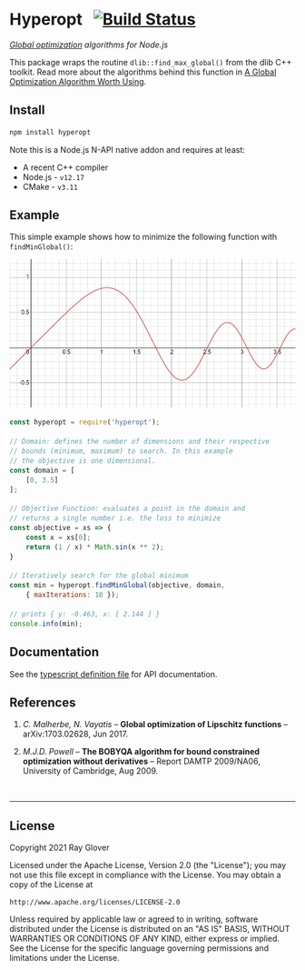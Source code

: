 # Hyperopt &nbsp; [![Build Status](https://travis-ci.org/rayglover-ibm/hyperopt.svg?branch=master)](https://travis-ci.org/rayglover-ibm/hyperopt)

_[Global optimization](https://en.wikipedia.org/wiki/Global_optimization) algorithms for Node.js_


This package wraps the routine `dlib::find_max_global()` from the dlib C++ toolkit. Read more about the algorithms behind this function in [A Global Optimization Algorithm Worth Using](http://blog.dlib.net/2017/12/a-global-optimization-algorithm-worth.html).

## Install

```bash
npm install hyperopt
```

Note this is a Node.js N-API native addon and requires at least:
- A recent C++ compiler
- Node.js - `v12.17`
- CMake - `v3.11`

## Example

This simple example shows how to minimize the following function with `findMinGlobal()`:


![objective function](./doc/objective.png)

```js
const hyperopt = require('hyperopt');

// Domain: defines the number of dimensions and their respective
// bounds (minimum, maximum) to search. In this example
// the objective is one dimensional.
const domain = [
    [0, 3.5]
];

// Objective Function: evaluates a point in the domain and
// returns a single number i.e. the loss to minimize
const objective = xs => {
    const x = xs[0];
    return (1 / x) * Math.sin(x ** 2);
}

// Iteratively search for the global minimum
const min = hyperopt.findMinGlobal(objective, domain,
    { maxIterations: 10 });

// prints { y: -0.463, x: [ 2.144 ] }
console.info(min);
```

## Documentation

See the [typescript definition file](./index.d.ts) for API documentation.

## References

1. _C. Malherbe, N. Vayatis_ – __Global optimization of Lipschitz functions__ – arXiv:1703.02628, Jun 2017.

2. _M.J.D. Powell_ – __The BOBYQA algorithm for bound constrained optimization without derivatives__ – Report DAMTP 2009/NA06, University of Cambridge, Aug 2009.

<br>

---

## License

Copyright 2021 Ray Glover

Licensed under the Apache License, Version 2.0 (the "License");
you may not use this file except in compliance with the License.
You may obtain a copy of the License at

    http://www.apache.org/licenses/LICENSE-2.0

Unless required by applicable law or agreed to in writing, software
distributed under the License is distributed on an "AS IS" BASIS,
WITHOUT WARRANTIES OR CONDITIONS OF ANY KIND, either express or implied.
See the License for the specific language governing permissions and
limitations under the License.
